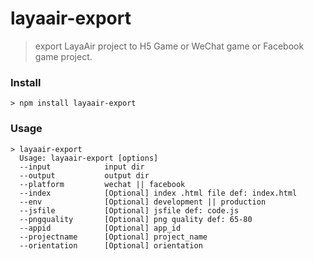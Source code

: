 ﻿# layaair-export
> export LayaAir project to H5 Game or WeChat game or Facebook game project.

### Install
``` 
> npm install layaair-export
```
### Usage
```
> layaair-export
  Usage: layaair-export [options]
  --input            input dir
  --output           output dir
  --platform         wechat || facebook
  --index            [Optional] index .html file def: index.html
  --env              [Optional] development || production
  --jsfile           [Optional] jsfile def: code.js
  --pngquality       [Optional] png quality def: 65-80
  --appid            [Optional] app_id
  --projectname      [Optional] project_name
  --orientation      [Optional] orientation

```